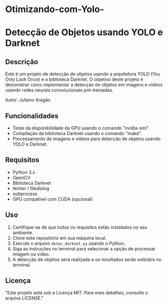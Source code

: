 # Otimizando-com-Yolo-
# Detecção de Objetos usando YOLO e Darknet

## Descrição

Este é um projeto de detecção de objetos usando a arquitetura YOLO (You Only Look Once) e a biblioteca Darknet. O objetivo deste projeto é demonstrar como implementar a detecção de objetos em imagens e vídeos usando redes neurais convolucionais pré-treinadas.

Autor: Juliano Aragão

## Funcionalidades

- Teste da disponibilidade da GPU usando o comando "nvidia-smi".
- Compilação da biblioteca Darknet usando o comando "make".
- Processamento de imagens e vídeos para detecção de objetos usando YOLO e Darknet.

## Requisitos

- Python 3.x
- OpenCV
- Biblioteca Darknet
- tkinter / filedialog
- subprocess
- GPU compatível com CUDA (opcional)


## Uso

1. Certifique-se de que todos os requisitos estão instalados no seu ambiente.
2. Clone este repositório em sua máquina local.
3. Execute o arquivo `detec_darknet.py` usando o Python.
4. Siga as instruções no terminal para selecionar a opção de processar imagem ou vídeo.
5. A detecção de objetos será realizada e os resultados serão exibidos no terminal.

## Licença

"Este projeto está sob a Licença MIT. Para mais detalhes, consulte o arquivo LICENSE."

